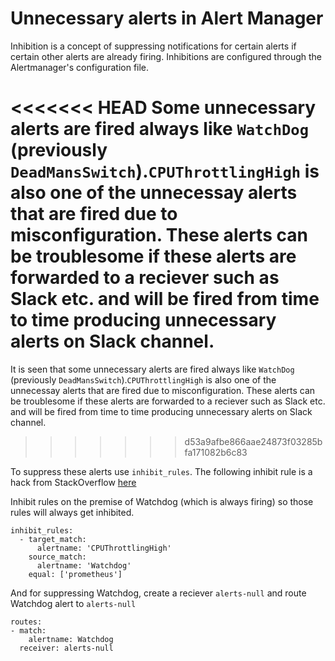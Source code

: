 # Unnecessary alerts in Alert Manager

Inhibition is a concept of suppressing notifications for certain alerts if certain other alerts are already firing. Inhibitions are configured through the Alertmanager's configuration file.

<<<<<<< HEAD
Some unnecessary alerts are fired always like `WatchDog` (previously `DeadMansSwitch`).`CPUThrottlingHigh` is also one of the unnecessay alerts that are fired due to misconfiguration. These alerts can be troublesome if these alerts are forwarded to a reciever such as Slack etc. and will be fired from time to time producing unnecessary alerts on Slack channel. 
=======
It is seen that some unnecessary alerts are fired always like `WatchDog` (previously `DeadMansSwitch`).`CPUThrottlingHigh` is also one of the unnecessay alerts that are fired due to misconfiguration. These alerts can be troublesome if these alerts are forwarded to a reciever such as Slack etc. and will be fired from time to time producing unnecessary alerts on Slack channel. 
>>>>>>> d53a9afbe866aae24873f03285bfa171082b6c83

To suppress these alerts use `inhibit_rules`. The following inhibit rule is a hack from StackOverflow [here](https://stackoverflow.com/questions/54806336/how-to-silence-prometheus-alertmanager-using-config-files/54814033#54814033)

Inhibit rules on the premise of Watchdog (which is always firing) so those rules will always get inhibited.

```
inhibit_rules:
  - target_match:
      alertname: 'CPUThrottlingHigh'
    source_match:
      alertname: 'Watchdog'
    equal: ['prometheus']
```

And for suppressing Watchdog, create a reciever `alerts-null` and route Watchdog alert to `alerts-null`

```
routes:
- match:
    alertname: Watchdog
  receiver: alerts-null
```